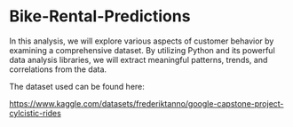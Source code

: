 # Bike-Rental-Predictions

In this analysis, we will explore various aspects of customer behavior by examining a comprehensive dataset. By utilizing Python and its powerful data analysis libraries, we will extract meaningful patterns, trends, and correlations from the data.

The dataset used can be found here:

https://www.kaggle.com/datasets/frederiktanno/google-capstone-project-cylcistic-rides
